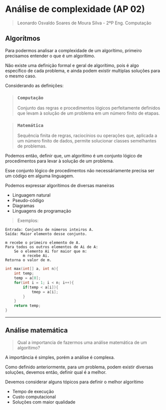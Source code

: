 # Análise de complexidade (AP 02)
> Leonardo Osvaldo Soares de Moura Silva - 2ºP Eng. Computação

## Algorítmos

Para podermos analisar a complexidade de um algorítimo, primeiro precisamos entender o que é um algorítimo.

Não existe uma definição formal e geral de algorítimo, pois é algo específico de cada problema, e ainda podem existir multiplas soluções para o mesmo caso.

Considerando as definições:

> ### `Computação` <br>
> Conjunto das regras e procedimentos lógicos perfeitamente definidos que levam à solução de um problema em um número finito de etapas.

> ### `Matemática`
> Sequência finita de regras, raciocínios ou operações que, aplicada a um número finito de dados, permite solucionar classes semelhantes de problemas.

Podemos então, definir que, um algorítimo é um conjunto lógico de procedimentos para levar à solução de um problema.

Esse conjunto lógico de procedimentos não necessáriamente precisa ser um código em alguma linguagem.

Podemos expressar algorítimos de diversas maneiras
- Linguagem natural
- Pseudo-código
- Diagramas
- Linguagens de programação

> Exemplos:

~~~
Entrada: Conjunto de números inteiros A.
Saída: Maior elemento desse conjunto.

m recebe o primeiro elemento de A.
Para todos os outros elementos de Ai de A:
    Se o elemento Ai for maior que m:
        m recebe Ai.
Retorna o valor de m.
~~~
~~~C
int max(int[] a, int n){
    int temp;
    temp = a[0];
    for(int i = 1; i < n; i++){
        if(temp < a[i]){
            tmep = a[i];
        }
    }
    return temp;
}
~~~
<hr>

## Análise matemática

> Qual a importancia de fazermos uma análise matemática de um algorítimo?

A importância é simples, porém a análise é complexa.

Como definido anteriormente, para um problema, podem existir diversas soluções, devemos então, definir qual é a melhor.

Devemos considerar alguns tópicos para definir o melhor algorítimo
- Tempo de execução
- Custo computacional
- Soluções com maior qualidade

<!-- | Função de custo |    10 _n_   |    20 _n_   |    30 _n_   |    30 _n_   |    50 _n_   |    60 _n_   |
|-----------------|:-------:|:-------:|:-------:|:-------:|:-------:|:-------:|
|<center>n</center>| 0,00001 _s_ | 0,00002 _s_ | 0,00003  _s_| 0,00004 _s_ | 0,00005 _s_ | 0,00006 _s_ |
|<center>n²</center>| 0,0001 _s_ | 0,0004 _s_ | 0,0009 _s_ | 0,0016 _s_ | 0,0025 _s_ | 0,0036 _s_ |
|<center>n³</center>| 0,001 _s_ | 0,008 _s_ | 0,027 _s_ | 0,64 _s_ | 0,125 _s_ | 0,361 _s_ |
|<center>n⁵</center>| 0,1 _s_ | 3,2 _s_ | 24,3 _s_ | 1,7 _min_ | 5,2 _min_ | 13 _min_ |
|<center>2ⁿ</center>| 0,001 _s_ | 1 _s_ | 17,9 _min_ | 12,7 _dias_ | 35,7 _anos_ | 366 _séculos_ |
|<center>3ⁿ</center>| 0,059 _s_ | 58 _min_ | 6,5 _anos_ | 3855 _séculos_ | 10⁸ _séculos_ | 10¹³ _séculos_ | -->